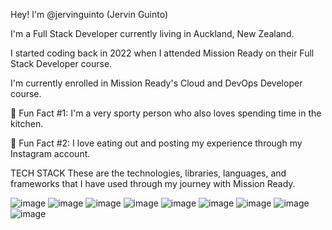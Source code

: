 Hey! I'm @jervinguinto (Jervin Guinto)

I'm a Full Stack Developer currently living in Auckland, New Zealand.

I started coding back in 2022 when I attended Mission Ready on their Full Stack Developer course.

I'm currently enrolled in Mission Ready's Cloud and DevOps Developer course.


🏀 Fun Fact #1: I'm a very sporty person who also loves spending time in the kitchen.

🥘 Fun Fact #2: I love eating out and posting my experience through my Instagram account.


TECH STACK
These are the technologies, libraries, languages, and frameworks that I have used through my journey with Mission Ready.

![image](https://user-images.githubusercontent.com/111819772/214542132-c4cb7311-d563-42b9-8714-76ba1d2420dd.png)
![image](https://user-images.githubusercontent.com/111819772/214540637-671b64b2-2334-4181-b5c0-90fae41781c1.png)
![image](https://user-images.githubusercontent.com/111819772/214542153-396c0320-0e0f-4e7b-a52d-ab7de65d1e3c.png)
![image](https://user-images.githubusercontent.com/111819772/214542448-380d8b31-f86c-4f14-a3a5-ab75d1142d29.png)
![image](https://user-images.githubusercontent.com/111819772/214542223-8ce22e96-a039-4fd8-95f6-0a01bcb5220f.png)
![image](https://user-images.githubusercontent.com/111819772/214542246-4a5392ef-ee65-490d-8e98-99b5157b0d61.png)
![image](https://user-images.githubusercontent.com/111819772/214542273-19447121-29e5-4796-a621-59dce5c5cd01.png)
![image](https://user-images.githubusercontent.com/111819772/214542289-0e452545-a1f9-4d67-8c1e-5454c11c74ce.png)
![image](https://user-images.githubusercontent.com/111819772/214542301-dba90829-43cb-4f85-88dc-5f8e2e288105.png)
